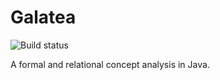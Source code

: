 # Galatea
![Build status](https://travis-ci.org/jrfaller/galatea.svg?branch=master)

A formal and relational concept analysis in Java.
